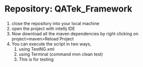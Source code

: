 # Repository: QATek_Framework

###
1. close the repository into your local machine
2. open the project with intellij IDE
3. Now download all the maven dependencies by right clicking on project>maven>Reload Project
4. You can execute the script in two ways, 
    1. using TestNG.xml 
    2. using Terminal (command mvn clean test)
   3. This is for testing
 